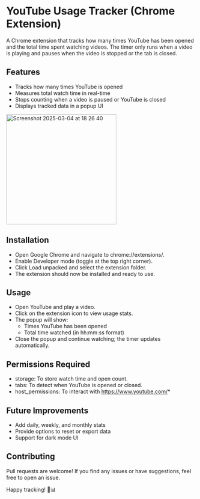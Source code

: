 # YouTube Usage Tracker (Chrome Extension)

A Chrome extension that tracks how many times YouTube has been opened and the total time spent watching videos. The timer only runs when a video is playing and pauses when the video is stopped or the tab is closed.

## Features
- Tracks how many times YouTube is opened
- Measures total watch time in real-time
- Stops counting when a video is paused or YouTube is closed
- Displays tracked data in a popup UI

<img width="293" alt="Screenshot 2025-03-04 at 18 26 40" src="https://github.com/user-attachments/assets/86e6ae27-ff2c-4c77-ae9a-3d841d7aa04e" />

## Installation
- Open Google Chrome and navigate to chrome://extensions/.
- Enable Developer mode (toggle at the top right corner).
- Click Load unpacked and select the extension folder.
- The extension should now be installed and ready to use.

## Usage
- Open YouTube and play a video.
- Click on the extension icon to view usage stats.
- The popup will show:
    - Times YouTube has been opened
    - Total time watched (in hh:mm:ss format)
- Close the popup and continue watching; the timer updates automatically.

## Permissions Required
- storage: To store watch time and open count.
- tabs: To detect when YouTube is opened or closed.
- host_permissions: To interact with https://www.youtube.com/*

## Future Improvements
- Add daily, weekly, and monthly stats
- Provide options to reset or export data
- Support for dark mode UI

## Contributing
Pull requests are welcome! If you find any issues or have suggestions, feel free to open an issue.

Happy tracking! 🎥📊
